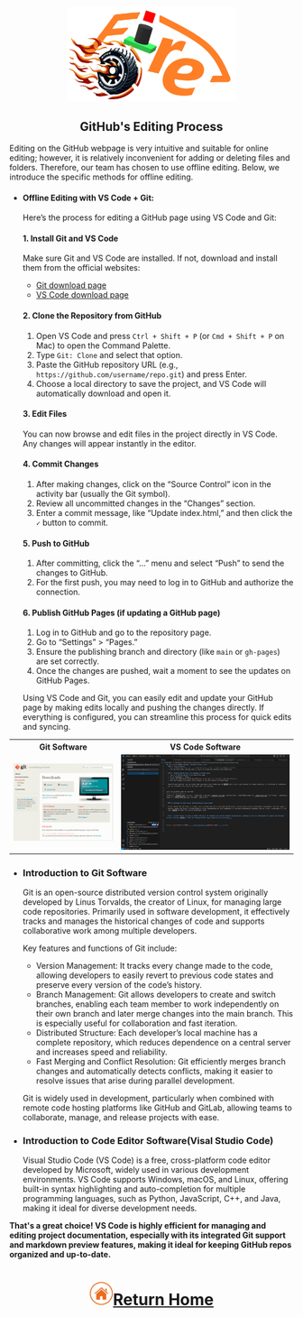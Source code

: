 <div align="center"><img src="../../other/img/logo.png" width=300 ></div>

## <div align="center">GitHub's Editing Process </div>
Editing on the GitHub webpage is very intuitive and suitable for online editing; however, it is relatively inconvenient for adding or deleting files and folders. Therefore, our team has chosen to use offline editing. Below, we introduce the specific methods for offline editing.

- #### Offline Editing with VS Code + Git:
  Here’s the process for editing a GitHub page using VS Code and Git:

  #### 1. Install Git and VS Code
  Make sure Git and VS Code are installed. If not, download and install them from the official websites:
  <ul>
  <li><a href="https://git-scm.com/downloads" target="_blank">Git download page</a></li>
  <li><a href="https://code.visualstudio.com/Download" target="_blank">VS Code download page</a></li>
  </ul>
  

  #### 2. Clone the Repository from GitHub
  1. Open VS Code and press `Ctrl + Shift + P` (or `Cmd + Shift + P` on Mac) to open the Command Palette.
  2. Type `Git: Clone` and select that option.
  3. Paste the GitHub repository URL (e.g., `https://github.com/username/repo.git`) and press Enter.
  4. Choose a local directory to save the project, and VS Code will automatically download and open it.

  #### 3. Edit Files
  You can now browse and edit files in the project directly in VS Code. Any changes will appear instantly in the editor.

  #### 4. Commit Changes
  1. After making changes, click on the “Source Control” icon in the activity bar (usually the Git symbol).
  2. Review all uncommitted changes in the “Changes” section.
  3. Enter a commit message, like “Update index.html,” and then click the `✓` button to commit.

  #### 5. Push to GitHub
  1. After committing, click the “...” menu and select “Push” to send the changes to GitHub.
  2. For the first push, you may need to log in to GitHub and authorize the connection.

  #### 6. Publish GitHub Pages (if updating a GitHub page)
  1. Log in to GitHub and go to the repository page.
  2. Go to “Settings” > “Pages.”
  3. Ensure the publishing branch and directory (like `main` or `gh-pages`) are set correctly.
  4. Once the changes are pushed, wait a moment to see the updates on GitHub Pages.

  Using VS Code and Git, you can easily edit and update your GitHub page by making edits locally and pushing the changes directly. If everything is configured, you can streamline this process for quick edits and syncing.
<div align="center">
<table>
<tr>
<th>Git Software</th>
<th>VS Code Software</th>
</tr>
<tr>
<td><img src="./img/git.png" alt="git"  width=250/></td>
<td><img src="./img/vscode.png" alt="vscode"  width=450/></td>
</tr>
</table>
</div>

- ### Introduction to Git Software 
    Git is an open-source distributed version control system originally developed by Linus Torvalds, the creator of Linux, for managing large code repositories. Primarily used in software development, it effectively tracks and manages the historical changes of code and supports collaborative work among multiple developers.

    Key features and functions of Git include:

    - Version Management: It tracks every change made to the code, allowing developers to easily revert to previous code states and preserve every version of the code’s history.
    - Branch Management: Git allows developers to create and switch branches, enabling each team member to work independently on their own branch and later merge changes into the main branch. This is especially useful for collaboration and fast iteration.
    - Distributed Structure: Each developer’s local machine has a complete repository, which reduces dependence on a central server and increases speed and reliability.
    - Fast Merging and Conflict Resolution: Git efficiently merges branch changes and automatically detects conflicts, making it easier to resolve issues that arise during parallel development.
    
    Git is widely used in development, particularly when combined with remote code hosting platforms like GitHub and GitLab, allowing teams to collaborate, manage, and release projects with ease.
- ### Introduction to Code Editor Software(Visal Studio Code) 

  Visual Studio Code (VS Code) is a free, cross-platform code editor developed by Microsoft, widely used in various development environments. VS Code supports Windows, macOS, and Linux, offering built-in syntax highlighting and auto-completion for multiple programming languages, such as Python, JavaScript, C++, and Java, making it ideal for diverse development needs.

  
__That's a great choice! VS Code is highly efficient for managing and editing project documentation, especially with its integrated Git support and markdown preview features, making it ideal for keeping GitHub repos organized and up-to-date.__



# <div align="center">![HOME](../../other/img/home.png)[Return Home](../../)</div>  


